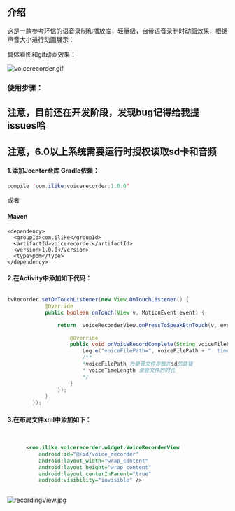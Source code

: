 
## 介绍

这是一款参考环信的语音录制和播放库，轻量级，自带语音录制时动画效果，根据声音大小进行动画展示：
 
具体看图和gif动画效果：

![voicerecorder.gif](https://github.com/wangshanhai/VoiceRecorder/blob/master/image/voicerecorder2.gif)



### **使用步骤：**

## **注意，目前还在开发阶段，发现bug记得给我提issues哈**
## **注意，6.0以上系统需要运行时授权读取sd卡和音频**

#### 1.添加Jcenter仓库 Gradle依赖：
```java
compile 'com.ilike:voicerecorder:1.0.0'
```
或者

#### Maven
```
<dependency>
  <groupId>com.ilike</groupId>
  <artifactId>voicerecorder</artifactId>
  <version>1.0.0</version>
  <type>pom</type>
</dependency>
```
#### 2.在Activity中添加如下代码：

```java

tvRecorder.setOnTouchListener(new View.OnTouchListener() {
            @Override
            public boolean onTouch(View v, MotionEvent event) {

                return  voiceRecorderView.onPressToSpeakBtnTouch(v, event, new VoiceRecorderView.EaseVoiceRecorderCallback() {

                    @Override
                    public void onVoiceRecordComplete(String voiceFilePath, int voiceTimeLength) {
                        Log.e("voiceFilePath=", voiceFilePath + "  time = " + voiceTimeLength);
                        /**
                        *voiceFilePath 为录音文件存放在sd的路径
                        * voiceTimeLength 录音文件的时长
                        */
                    }
                });
            }
        });

```

#### 3.在布局文件xml中添加如下：
 
  ```xml
    
    
        <com.ilike.voicerecorder.widget.VoiceRecorderView
            android:id="@+id/voice_recorder"
            android:layout_width="wrap_content"
            android:layout_height="wrap_content"
            android:layout_centerInParent="true"
            android:visibility="invisible" />
    
  ```
![recordingView.jpg](https://github.com/wangshanhai/VoiceRecorder/blob/master/image/recordingView.jpg)
